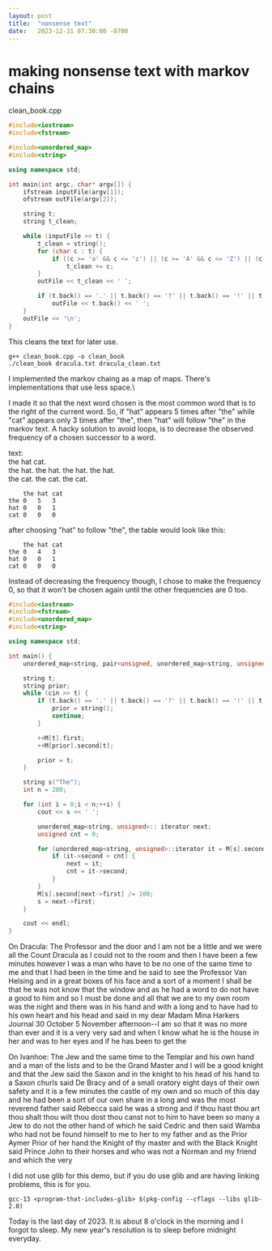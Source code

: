 ```yaml
---
layout: post
title:  "nonsense text"
date:   2023-12-31 07:30:00 -0700
---
```


# making nonsense text with markov chains


clean_book.cpp
```c++
#include<iostream>
#include<fstream>

#include<unordered_map>
#include<string>

using namespace std;

int main(int argc, char* argv[]) {
	ifstream inputFile(argv[1]);
	ofstream outFile(argv[2]);

	string t;
	string t_clean;

	while (inputFile >> t) {
		t_clean = string();
		for (char c : t) {
			if ((c >= 'a' && c <= 'z') || (c >= 'A' && c <= 'Z') || (c >= '0' && c <= '9') || c == '\'' || c == '-')
				t_clean += c;
		}
		outFile << t_clean << ' ';

		if (t.back() == '.' || t.back() == '?' || t.back() == '!' || t.back() == ';' || t.back() == ':')
			outFile << t.back() << ' ';
	}
	outFile << '\n';
}
```


This cleans the text for later use. 
```
g++ clean_book.cpp -o clean_book
./clean_book dracula.txt dracula_clean.txt
```

I implemented the markov chaing as a map of maps. There's implementations that use less space.\

I made it so that the next word chosen is the most common word that is to the right of the current word.
So, if "hat" appears 5 times after "the" while "cat" appears only 3 times after "the", then "hat" will follow "the" in the markov text.
A hacky solution to avoid loops, is to decrease the observed frequency of a chosen successor to a word.

text:\
the hat cat.\
the hat. the hat. the hat. the hat.\
the cat. the cat. the cat.
```
	the	hat	cat
the	0	5	3
hat	0	0	1
cat	0	0	0
```

after choosing "hat" to follow "the", the table would look like this:
```
	the	hat	cat
the	0	4	3
hat	0	0	1
cat	0	0	0
```

Instead of decreasing the frequency though, I chose to make the frequency 0, so that it won't be chosen again until the other frequencies are 0 too.

```c++
#include<iostream>
#include<fstream>
#include<unordered_map>
#include<string>

using namespace std;

int main() {
	unordered_map<string, pair<unsigned, unordered_map<string, unsigned> > > M;

	string t;
	string prior;
	while (cin >> t) {
		if (t.back() == '.' || t.back() == '?' || t.back() == '!' || t.back() == ';' || t.back() == ':') {
			prior = string();
			continue;
		}

		++M[t].first;
		++M[prior].second[t];

		prior = t;
	}

	string s("The");
	int n = 200;

	for (int i = 0;i < n;++i) {
		cout << s << ' ';

		unordered_map<string, unsigned>:: iterator next;
		unsigned cnt = 0;

		for (unordered_map<string, unsigned>::iterator it = M[s].second.begin();it != M[s].second.end();++it) {
			if (it->second > cnt) {
				next = it;
				cnt = it->second;
			}
		}
		M[s].second[next->first] /= 100;
		s = next->first;
	}

	cout << endl;
}
```

On Dracula:
The Professor and the door and I am not be a little and we were all the Count Dracula as I could not to the room and then I have been a few minutes however I was a man who have to be no one of the same time to me and that I had been in the time and he said to see the Professor Van Helsing and in a great boxes of his face and a sort of a moment I shall be that he was not know that the window and as he had a word to do not have a good to him and so I must be done and all that we are to my own room was the night and there was in his hand and with a long and to have had to his own heart and his head and said in my dear Madam Mina Harkers Journal 30 October 5 November afternoon--I am so that it was no more than ever and it is a very very sad and when I know what he is the house in her and was to her eyes and if he has been to get the 

On Ivanhoe:
The Jew and the same time to the Templar and his own hand and a man of the lists and to be the Grand Master and I will be a good knight and that the Jew said the Saxon and in the knight to his head of his hand to a Saxon churls said De Bracy and of a small oratory eight days of their own safety and it is a few minutes the castle of my own and so much of this day and he had been a sort of our own share in a long and was the most reverend father said Rebecca said he was a strong and if thou hast thou art thou shalt thou wilt thou dost thou canst not to him to have been so many a Jew to do not the other hand of which he said Cedric and then said Wamba who had not be found himself to me to her to my father and as the Prior Aymer Prior of her hand the Knight of thy master and with the Black Knight said Prince John to their horses and who was not a Norman and my friend and which the very 





I did not use glib for this demo, but if you do use glib and are having linking problems, this is for you.
```
gcc-13 <program-that-includes-glib> $(pkg-config --cflags --libs glib-2.0)
```

Today is the last day of 2023. It is about 8 o'clock in the morning and I forgot to sleep. My new year's resolution is to sleep before midnight everyday.
